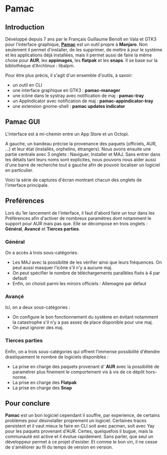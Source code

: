 # Pamac

## Introduction
Développé depuis 7 ans par le Français Guillaume Benoît en Vala et GTK3 pour l'interface graphique, [**Pamac**](https://gitlab.manjaro.org/applications/pamac/) est un outil propre à **Manjaro**. Non seulement il permet
d'installer, de les supprimer, de mettre à jour le système et les applications déjà installées, mais il permet aussi de faire la même chose pour **AUR**,
les **appimages**, les **flatpak** et les **snaps**. Il se base sur la bibliothèque d'Archlinux : libalpm.

Pour être plus précis, il s'agit d'un ensemble d'outils, à savoir:
- un outil en CLI
- une interface graphique en GTK3 : **pamac-manager**
- une icône dans le systray avec notification de maj : **pamac-tray**
- un AppIndicator avec notification de maj : **pamac-appindicator-tray**
- une extension gnome-shell : **pamac updates indicator**

## Pamac GUI
L'interface est à mi-chemin entre un App Store et un Octopi. 

A gauche, un bandeau précise la provenance des paquets (officiels, AUR, ...) et leur état (installés, orphelins, étrangers).
Nous avons ensuite une partie centrale avec 3 onglets : Naviguer, Installer et MAJ.
Sans entrer dans les détails tant leurs noms sont explicites, nous pouvons nous aider aussi d'une barre de recherche tout à 
gauche afin de pouvoir localiser un logiciel en particulier. 

Voici la série de captures d'écran montrant chacun des onglets de l'interface principale.


## Preférences
Lors du 1er lancement de l'interface, il faut d'abord faire un tour dans les Préférences afin d'activer de nombreux paramètres 
dont notamment le support pour AUR mais pas que. Elle se décompose en trois onglets : **Général**, **Avancé** et **Tierces parties**.

### Général
On a accès à trois sous-catégories. 
- Les MAJ avec la possibilité de les vérifier ainsi que leurs fréquences. On peut aussi masquer l'icône s'il n'y a aucune maj.
- On peut spécifier le nombre de téléchargements parallèles fixés à 4 par default
- Enfin, on choisit parmi les miroirs officiels : Allemagne par défaut 

### Avançé
Ici, on a deux sous-catégories :
- On configure le bon fonctionnement du système en évitant notamment la catastrophe s'il n'y a pas assez de place disponible pour une maj.
- On peut ignorer des maj.

### Tierces parties
Enfin, on a trois sous-catégories qui offrent l'immense possibilité d'êtendre drastiquement le nombre de logiciels disponibles :
- La prise en charge des paquets provenant d' **AUR** avec la possibilité de paramétrer plus finement le comportement vis à vis de ce dépôt hors-norme.
- La prise en charge des **Flatpak**
- La prise en charge des **Snap**



## Pour conclure
**Pamac** est un bon logiciel cependant il souffre, par experience, de certains problèmes pour désinstaller
proprement un logiciel. Certaines traces persistent et il vaut mieux le faire en CLI soit avec pacman, soit avec Yay pour les 
paquets provenant d'AUR. Certes, quelquefois il bugue, mais la communauté est active et il évolue rapidement. Sans parler, 
que seul un développeur permet à ce projet d'exister. Et comme le bon vin, il ne cesse de s'améliorer au fil du temps de version
en version.